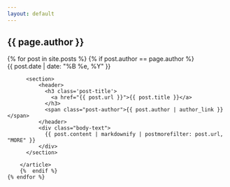 ```yaml
---
layout: default
---
```

<h2>{{ page.author }}</h2>

<div class="posts">
    {% for post in site.posts %}
      {% if post.author == page.author %}
        <article>
          <aside>
              <span class='post-date'>{{ post.date | date: "%B %e, %Y" }}</span> 
          </aside>

          <section>
              <header>
                <h3 class='post-title'>
                  <a href="{{ post.url }}">{{ post.title }}</a>
                </h3>
                <span class="post-author">{{ post.author | author_link }}</span>
              </header>
              <div class="body-text">
                {{ post.content | markdownify | postmorefilter: post.url, "MORE" }}
              </div>
          </section>

        </article>
        {%  endif %}
    {% endfor %}
</div>
